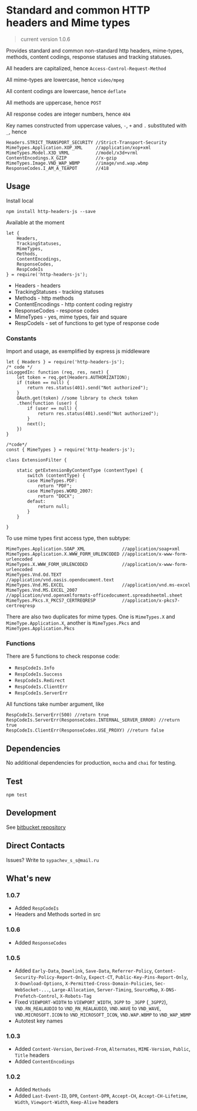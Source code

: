 # Standard and common HTTP headers and Mime types

> current version 1.0.6

Provides standard and common non-standard http headers, mime-types, methods, content codings, response statuses and tracking statuses.

All headers are capitalized, hence `Access-Control-Request-Method`

All mime-types are lowercase, hence `video/mpeg`

All content codings are lowercase, hence `deflate`

All methods are uppercase, hence `POST`

All response codes are integer numbers, hence `404`

Key names constructed from uppercase values, `-`, `+` and `.` substituted with `_`, hence

    Headers.STRICT_TRANSPORT_SECURITY //Strict-Transport-Security
    MimeTypes.Application.XOP_XML     //application/xop+xml
    MimeTypes.Model.X3D_VRML          //model/x3d+vrml
    ContentEncodings.X_GZIP           //x-gzip
	MimeTypes.Image.VND_WAP_WBMP      //image/vnd.wap.wbmp
	ResponseCodes.I_AM_A_TEAPOT       //418

## Usage

Install local

    npm install http-headers-js --save

Available at the moment

    let { 
        Headers, 
        TrackingStatuses, 
        MimeTypes, 
        Methods,
        ContentEncodings,
        ResponseCodes,
        RespCodeIs
    } = require('http-headers-js');
    
- Headers - headers
- TrackingStatuses - tracking statuses
- Methods - http methods
- ContentEncodings - http content coding registry
- ResponseCodes - response codes
- MimeTypes - yes, mime types, fair and square
- RespCodeIs - set of functions to get type of response code

### Constants

Import and usage, as exemplified by express js middleware

    let { Headers } = require('http-headers-js');
    /* code */
    isLoggedIn: function (req, res, next) {    
        let token = req.get(Headers.AUTHORIZATION);
        if (token == null) {
            return res.status(401).send("Not authorized");
        }
        OAuth.get(token) //some library to check token
        .then(function (user) {
            if (user == null) {
                return res.status(401).send("Not authorized");
            }            
            next();
        })
    }

    /*code*/
    const { MimeTypes } = require('http-headers-js');

    class ExtensionFilter {

        static getExtensionByContentType (contentType) {            
            switch (contentType) {
            case MimeTypes.PDF:
                return "PDF";
            case MimeTypes.WORD_2007:
                return "DOCX";
            defaut:
                return null;
            }
        }
        
    }

To use mime types first access type, then subtype:

    MimeTypes.Application.SOAP_XML              //application/soap+xml
    MimeTypes.Application.X.WWW_FORM_URLENCODED //application/x-www-form-urlencoded
    MimeTypes.X.WWW_FORM_URLENCODED             //application/x-www-form-urlencoded
    MimeTypes.Vnd.Od.TEXT                       //application/vnd.oasis.opendocument.text
    MimeTypes.Vnd.MS.EXCEL                      //application/vnd.ms-excel
    MimeTypes.Vnd.MS.EXCEL_2007                 //application/vnd.openxmlformats-officedocument.spreadsheetml.sheet
    MimeTypes.Pkcs.X_PKCS7_CERTREQRESP          //application/x-pkcs7-certreqresp
    
There are also two duplicates for mime types. One is `MimeTypes.X` and `MimeType.Application.X`, another is `MimeTypes.Pkcs` and `MimeTypes.Application.Pkcs`

### Functions

There are 5 functions to check response code:

- `RespCodeIs.Info`
- `RespCodeIs.Success`
- `RespCodeIs.Redirect`
- `RespCodeIs.ClientErr`
- `RespCodeIs.ServerErr`

All functions take number argument, like

    RespCodeIs.ServerErr(500) //return true
    RespCodeIs.ServerErr(ResponseCodes.INTERNAL_SERVER_ERROR) //return true
    RespCodeIs.ClientErr(ResponseCodes.USE_PROXY) //return false

## Dependencies

No additional dependencies for production, `mocha` and `chai` for testing.
    
## Test

    npm test

## Development

See [bitbucket repository](https://bitbucket.org/sypachev_s_s/http-headers-js/)

## Direct Contacts

Issues? Write to `sypachev_s_s@mail.ru`

## What's new
### 1.0.7
- Added `RespCodeIs`
- Headers and Methods sorted in src
### 1.0.6
- Added `ResponseCodes`
### 1.0.5
- Added `Early-Data`, `Downlink`, `Save-Data`, `Referrer-Policy`, `Content-Security-Policy-Report-Only`, 
`Expect-CT`, `Public-Key-Pins-Report-Only`, `X-Download-Options`, `X-Permitted-Cross-Domain-Policies`, `Sec-WebSocket-...`, `Large-Allocation`, `Server-Timing`, `SourceMap`,
`X-DNS-Prefetch-Control`, `X-Robots-Tag`
- Fixed `VIEWPORT-WIDTH` to `VIEWPORT_WIDTH`, `3GPP` to `_3GPP` (`_3GPP2`), `VND.RN_REALAUDIO` to `VND_RN_REALAUDIO`, `VND.WAVE` to `VND_WAVE`, `VND.MICROSOFT.ICON` to `VND_MICROSOFT_ICON`, `VND.WAP.WBMP` to `VND_WAP_WBMP`
- Autotest key names
### 1.0.3
- Added `Content-Version`, `Derived-From`, `Alternates`, `MIME-Version`, `Public`, `Title` headers
- Added `ContentEncodings`
### 1.0.2
- Added `Methods`
- Added `Last-Event-ID`, `DPR`, `Content-DPR`, `Accept-CH`, `Accept-CH-Lifetime`, `Width`, `Viewport-Width`, `Keep-Alive` headers


























